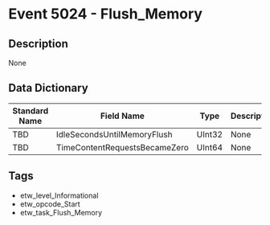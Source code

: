 # Event 5024 - Flush_Memory

## Description
None

## Data Dictionary
|Standard Name|Field Name|Type|Description|Sample Value|
|---|---|---|---|---|
|TBD|IdleSecondsUntilMemoryFlush|UInt32|None|`None`|
|TBD|TimeContentRequestsBecameZero|UInt64|None|`None`|

## Tags
* etw_level_Informational
* etw_opcode_Start
* etw_task_Flush_Memory